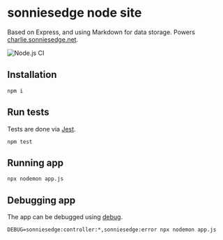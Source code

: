 # sonniesedge node site

Based on Express, and using Markdown for data storage.  Powers [charlie.sonniesedge.net](https://charlie.sonniesedge.net).

![Node.js CI](https://github.com/sonniesedge/site/workflows/Node.js%20CI/badge.svg)

## Installation

```
npm i
```

## Run tests

Tests are done via [Jest](https://www.npmjs.com/package/jest).

```
npm test
```

## Running app

```
npx nodemon app.js
```

## Debugging app

The app can be debugged using [debug](https://www.npmjs.com/package/debug).

```
DEBUG=sonniesedge:controller:*,sonniesedge:error npx nodemon app.js
```
